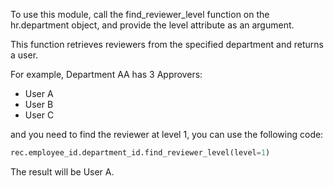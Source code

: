 To use this module, call the find_reviewer_level function on the
hr.department object, and provide the level attribute as an argument.

This function retrieves reviewers from the specified department and
returns a user.

For example, Department AA has 3 Approvers:

- User A
- User B
- User C

and you need to find the reviewer at level 1, you can use the following
code:

``` python
rec.employee_id.department_id.find_reviewer_level(level=1)
```

The result will be User A.
